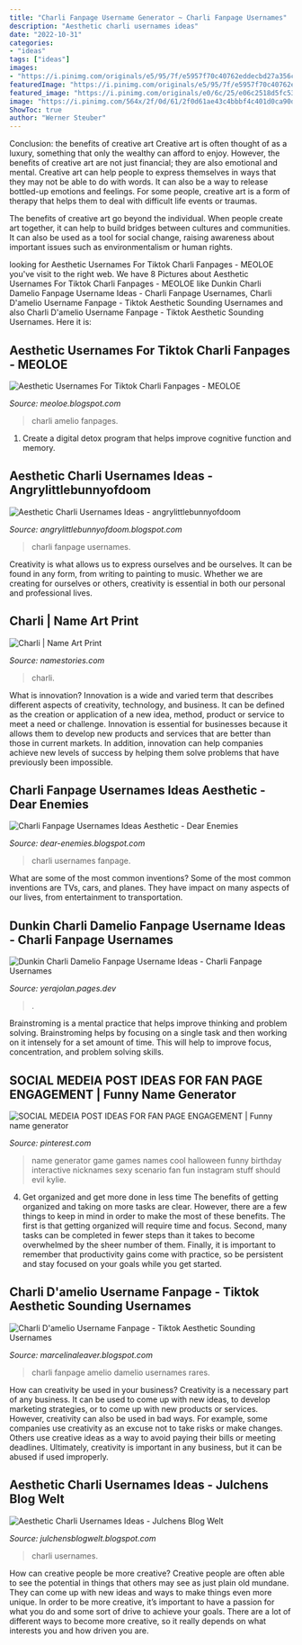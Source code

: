```yaml
---
title: "Charli Fanpage Username Generator ~ Charli Fanpage Usernames"
description: "Aesthetic charli usernames ideas"
date: "2022-10-31"
categories:
- "ideas"
tags: ["ideas"]
images:
- "https://i.pinimg.com/originals/e5/95/7f/e5957f70c40762eddecbd27a356cb8c6.jpg"
featuredImage: "https://i.pinimg.com/originals/e5/95/7f/e5957f70c40762eddecbd27a356cb8c6.jpg"
featured_image: "https://i.pinimg.com/originals/e0/6c/25/e06c2518d5fc53e2e8e28bcc92404498.jpg"
image: "https://i.pinimg.com/564x/2f/0d/61/2f0d61ae43c4bbbf4c401d0ca90d8c90.jpg"
ShowToc: true
author: "Werner Steuber"
---
```



Conclusion: the benefits of creative art
Creative art is often thought of as a luxury, something that only the wealthy can afford to enjoy. However, the benefits of creative art are not just financial; they are also emotional and mental.
Creative art can help people to express themselves in ways that they may not be able to do with words. It can also be a way to release bottled-up emotions and feelings. For some people, creative art is a form of therapy that helps them to deal with difficult life events or traumas.

The benefits of creative art go beyond the individual. When people create art together, it can help to build bridges between cultures and communities. It can also be used as a tool for social change, raising awareness about important issues such as environmentalism or human rights.

	

		
looking for Aesthetic Usernames For Tiktok Charli Fanpages - MEOLOE you've visit to the right web. We have 8 Pictures about Aesthetic Usernames For Tiktok Charli Fanpages - MEOLOE like Dunkin Charli Damelio Fanpage Username Ideas - Charli Fanpage Usernames, Charli D&#039;amelio Username Fanpage - Tiktok Aesthetic Sounding Usernames and also Charli D&#039;amelio Username Fanpage - Tiktok Aesthetic Sounding Usernames. Here it is:
		
    
## Aesthetic Usernames For Tiktok Charli Fanpages - MEOLOE

<img loading=lazy src="https://i.pinimg.com/564x/2f/0d/61/2f0d61ae43c4bbbf4c401d0ca90d8c90.jpg" onerror="this.onerror=null;this.src='https://tse2.mm.bing.net/th?id=OIP.sbMu2Y45WnPSgKXUgRcr7gHaQA&amp;pid=15.1';" alt="Aesthetic Usernames For Tiktok Charli Fanpages - MEOLOE">

_Source: meoloe.blogspot.com_

>charli amelio fanpages. 

	

1. Create a digital detox program that helps improve cognitive function and memory.

    
## Aesthetic Charli Usernames Ideas - Angrylittlebunnyofdoom

<img loading=lazy src="https://i.ytimg.com/vi/sVx0aA9aqF4/hqdefault.jpg" onerror="this.onerror=null;this.src='https://tse1.mm.bing.net/th?id=OIP.tZ2EUHuY_iem9qIctBxj2AHaFj&amp;pid=15.1';" alt="Aesthetic Charli Usernames Ideas - angrylittlebunnyofdoom">

_Source: angrylittlebunnyofdoom.blogspot.com_

>charli fanpage usernames. 

	

Creativity is what allows us to express ourselves and be ourselves. It can be found in any form, from writing to painting to music. Whether we are creating for ourselves or others, creativity is essential in both our personal and professional lives.

    
## Charli | Name Art Print

<img loading=lazy src="http://cdn.shopify.com/s/files/1/2062/6549/products/Charli-name-print-classic-g01-dark-pink_a6f7d03c-56b5-40f4-ac1e-c2c5c8089d31_600x600.jpg?v=1600572810" onerror="this.onerror=null;this.src='https://tse2.mm.bing.net/th?id=OIP.2HeKBw8AF8TmOilKhvPlbQHaIZ&amp;pid=15.1';" alt="Charli | Name Art Print">

_Source: namestories.com_

>charli. 

	

What is innovation?
Innovation is a wide and varied term that describes different aspects of creativity, technology, and business. It can be defined as the creation or application of a new idea, method, product or service to meet a need or challenge. Innovation is essential for businesses because it allows them to develop new products and services that are better than those in current markets. In addition, innovation can help companies achieve new levels of success by helping them solve problems that have previously been impossible.

    
## Charli Fanpage Usernames Ideas Aesthetic - Dear Enemies

<img loading=lazy src="https://i.pinimg.com/originals/e5/95/7f/e5957f70c40762eddecbd27a356cb8c6.jpg" onerror="this.onerror=null;this.src='https://tse4.mm.bing.net/th?id=OIP.j2Hrjw0Ks_2hK_z-z2y1ewHaD1&amp;pid=15.1';" alt="Charli Fanpage Usernames Ideas Aesthetic - Dear Enemies">

_Source: dear-enemies.blogspot.com_

>charli usernames fanpage. 

	

What are some of the most common inventions?
Some of the most common inventions are TVs, cars, and planes. They have impact on many aspects of our lives, from entertainment to transportation.

    
## Dunkin Charli Damelio Fanpage Username Ideas - Charli Fanpage Usernames

<img loading=lazy src="https://i.pinimg.com/236x/88/2c/4f/882c4fa5c1104e9fe729a7af31462143.jpg?nii=t" onerror="this.onerror=null;this.src='https://tse2.mm.bing.net/th?id=OIP.e2g-M4eUU79r3zwTeiKmDADrE8&amp;pid=15.1';" alt="Dunkin Charli Damelio Fanpage Username Ideas - Charli Fanpage Usernames">

_Source: yerajolan.pages.dev_

>. 

	

Brainstroming is a mental practice that helps improve thinking and problem solving. Brainstroming helps by focusing on a single task and then working on it intensely for a set amount of time. This will help to improve focus, concentration, and problem solving skills.

    
## SOCIAL MEDEIA POST IDEAS FOR FAN PAGE ENGAGEMENT | Funny Name Generator

<img loading=lazy src="https://i.pinimg.com/originals/e0/6c/25/e06c2518d5fc53e2e8e28bcc92404498.jpg" onerror="this.onerror=null;this.src='https://tse1.mm.bing.net/th?id=OIP.kYAi-_F0NrroI1hbjktDygHaJQ&amp;pid=15.1';" alt="SOCIAL MEDEIA POST IDEAS FOR FAN PAGE ENGAGEMENT | Funny name generator">

_Source: pinterest.com_

>name generator game games names cool halloween funny birthday interactive nicknames sexy scenario fan fun instagram stuff should evil kylie. 

	

4) Get organized and get more done in less time
The benefits of getting organized and taking on more tasks are clear. However, there are a few things to keep in mind in order to make the most of these benefits. The first is that getting organized will require time and focus. Second, many tasks can be completed in fewer steps than it takes to become overwhelmed by the sheer number of them. Finally, it is important to remember that productivity gains come with practice, so be persistent and stay focused on your goals while you get started.

    
## Charli D&#039;amelio Username Fanpage - Tiktok Aesthetic Sounding Usernames

<img loading=lazy src="https://i.ytimg.com/vi/boXoUm-On5Q/sddefault.jpg" onerror="this.onerror=null;this.src='https://tse4.mm.bing.net/th?id=OIP.Zr5VJsg4dwQoFXIG4YjntwHaFj&amp;pid=15.1';" alt="Charli D&#039;amelio Username Fanpage - Tiktok Aesthetic Sounding Usernames">

_Source: marcelinaleaver.blogspot.com_

>charli fanpage amelio damelio usernames rares. 

	

How can creativity be used in your business?
Creativity is a necessary part of any business. It can be used to come up with new ideas, to develop marketing strategies, or to come up with new products or services. However, creativity can also be used in bad ways. For example, some companies use creativity as an excuse not to take risks or make changes. Others use creative ideas as a way to avoid paying their bills or meeting deadlines. Ultimately, creativity is important in any business, but it can be abused if used improperly.

    
## Aesthetic Charli Usernames Ideas - Julchens Blog Welt

<img loading=lazy src="http://img.youtube.com/vi/OqzawfCjak4/0.jpg" onerror="this.onerror=null;this.src='https://tse4.mm.bing.net/th?id=OIP.0hkaBlljlN-wozMqHmo4zgHaFj&amp;pid=15.1';" alt="Aesthetic Charli Usernames Ideas - Julchens Blog Welt">

_Source: julchensblogwelt.blogspot.com_

>charli usernames. 

	

How can creative people be more creative?
Creative people are often able to see the potential in things that others may see as just plain old mundane. They can come up with new ideas and ways to make things even more unique. In order to be more creative, it’s important to have a passion for what you do and some sort of drive to achieve your goals. There are a lot of different ways to become more creative, so it really depends on what interests you and how driven you are.

